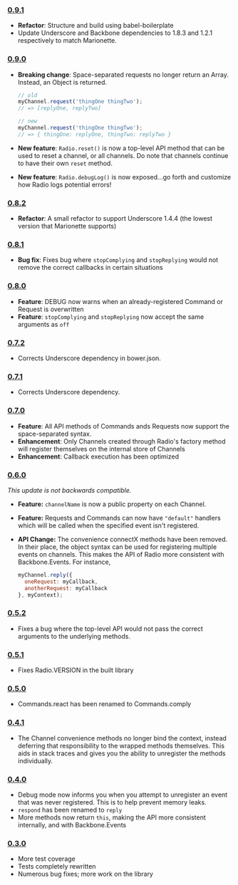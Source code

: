 ### [0.9.1](https://github.com/jmeas/backbone.radio/releases/tag/v0.8.2)

- **Refactor**: Structure and build using babel-boilerplate
- Update Underscore and Backbone dependencies to 1.8.3 and 1.2.1 respectively to match Marionette.

### [0.9.0](https://github.com/jmeas/backbone.radio/releases/tag/v0.9.0)

- **Breaking change**: Space-separated requests no longer return an Array. Instead, an Object is returned.
  ```js
  // old
  myChannel.request('thingOne thingTwo');
  // => [replyOne, replyTwo]

  // new
  myChannel.request('thingOne thingTwo');
  // => { thingOne: replyOne, thingTwo: replyTwo }
  ```

- **New feature**: `Radio.reset()` is now a top-level API method that can be used to reset a channel, or all channels. Do note that channels continue to have their own `reset` method.
- **New feature**: `Radio.debugLog()` is now exposed...go forth and customize how Radio logs potential errors!

### [0.8.2](https://github.com/jmeas/backbone.radio/releases/tag/v0.8.2)

- **Refactor**: A small refactor to support Underscore 1.4.4 (the lowest version that Marionette supports)

### [0.8.1](https://github.com/jmeas/backbone.radio/releases/tag/v0.8.1)

- **Bug fix**: Fixes bug where `stopComplying` and `stopReplying` would not remove the correct
  callbacks in certain situations

### [0.8.0](https://github.com/jmeas/backbone.radio/releases/tag/v0.8.0)

- **Feature**: DEBUG now warns when an already-registered Command or Request is overwritten
- **Feature**: `stopComplying` and `stopReplying` now accept the same arguments as `off`

### [0.7.2](https://github.com/jmeas/backbone.radio/releases/tag/v0.7.2)

- Corrects Underscore dependency in bower.json.

### [0.7.1](https://github.com/jmeas/backbone.radio/releases/tag/v0.7.1)

- Corrects Underscore dependency.

### [0.7.0](https://github.com/jmeas/backbone.radio/releases/tag/v0.7.0)

- **Feature**: All API methods of Commands ands Requests now support the space-separated syntax.
- **Enhancement**: Only Channels created through Radio's factory method will register themselves on the internal
  store of Channels
- **Enhancement**: Callback execution has been optimized

### [0.6.0](https://github.com/jmeas/backbone.radio/releases/tag/v0.6.0)

*This update is not backwards compatible.*

- **Feature:** `channelName` is now a public property on each Channel.
- **Feature:** Requests and Commands can now have `"default"` handlers which will be called when the specified event isn't registered.
- **API Change:** The convenience connectX methods have been removed. In their place, the object syntax can be used for registering
  multiple events on channels. This makes the API of Radio more consistent with Backbone.Events. For instance,

  ```js
  myChannel.reply({
    oneRequest: myCallback,
    anotherRequest: myCallback
  }, myContext);
  ```

### [0.5.2](https://github.com/jmeas/backbone.radio/releases/tag/v0.5.2)

- Fixes a bug where the top-level API would not pass the correct arguments to the underlying methods.

### [0.5.1](https://github.com/jmeas/backbone.radio/releases/tag/v0.5.1)

- Fixes Radio.VERSION in the built library

### [0.5.0](https://github.com/jmeas/backbone.radio/releases/tag/v0.5.0)

- Commands.react has been renamed to Commands.comply

### [0.4.1](https://github.com/jmeas/backbone.radio/releases/tag/v0.4.1)

- The Channel convenience methods no longer bind the context, instead deferring that
responsibility to the wrapped methods themselves. This aids in stack traces and gives you
the ability to unregister the methods individually.

### [0.4.0](https://github.com/jmeas/backbone.radio/releases/tag/v0.4.0)

- Debug mode now informs you when you attempt to unregister an event that was never registered. This is to help prevent memory leaks.
- `respond` has been renamed to `reply`
- More methods now return `this`, making the API more consistent internally, and with Backbone.Events

### [0.3.0](https://github.com/jmeas/backbone.radio/releases/tag/v0.3.0)

- More test coverage
- Tests completely rewritten
- Numerous bug fixes; more work on the library

